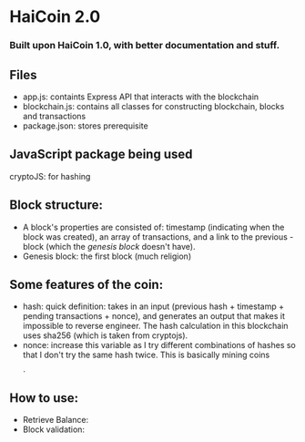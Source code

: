 # HaiCoin 2.0
### Built upon HaiCoin 1.0, with better documentation and stuff.

## Files

- app.js: containts Express API that interacts with the blockchain
- blockchain.js: contains all classes for constructing blockchain, blocks and transactions
- package.json: stores prerequisite

## JavaScript package being used
cryptoJS: for hashing

## Block structure:

- A block's properties are consisted of: timestamp (indicating when the block was created), an array of transactions, and a link to the previous - block (which the *genesis block* doesn't have).
- Genesis block: the first block (much religion)

## Some features of the coin:
- hash: quick definition: takes in an input (previous hash + timestamp + pending transactions + nonce), and generates an output that makes it impossible to reverse engineer. The hash calculation in this blockchain uses sha256 (which is taken from cryptojs).
- nonce: increase this variable as I try different combinations of hashes so that I don't try the same hash twice. This is basically mining coins $$$$.

## How to use:
- Retrieve Balance:
- Block validation:


